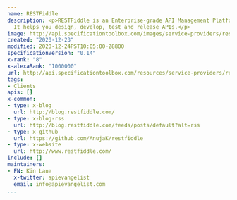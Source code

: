 ```yaml
---
name: RESTFiddle
description: <p>RESTFiddle is an Enterprise-grade API Management Platform for Teams.
  It helps you design, develop, test and release APIs.</p>
image: http://api.specificationtoolbox.com/images/service-providers/restfiddle.jpg
created: "2020-12-23"
modified: 2020-12-24PST10:05:00-28800
specificationVersion: "0.14"
x-rank: "8"
x-alexaRank: "1000000"
url: http://api.specificationtoolbox.com/resources/service-providers/restfiddle/
tags:
- Clients
apis: []
x-common:
- type: x-blog
  url: http://blog.restfiddle.com/
- type: x-blog-rss
  url: http://blog.restfiddle.com/feeds/posts/default?alt=rss
- type: x-github
  url: https://github.com/AnujaK/restfiddle
- type: x-website
  url: http://www.restfiddle.com/
include: []
maintainers:
- FN: Kin Lane
  x-twitter: apievangelist
  email: info@apievangelist.com
...
```


